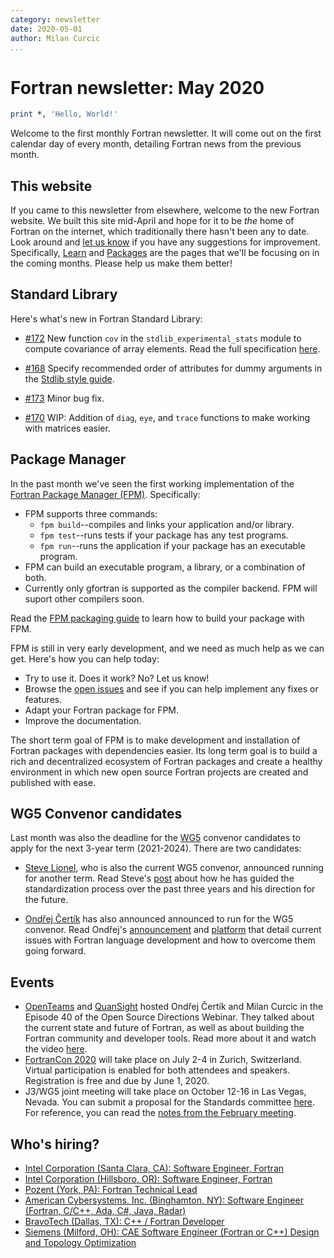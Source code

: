 ```yaml
---
category: newsletter
date: 2020-05-01
author: Milan Curcic
...
```


# Fortran newsletter: May 2020

```fortran
print *, 'Hello, World!'
```

Welcome to the first monthly Fortran newsletter.
It will come out on the first calendar day of every month,
detailing Fortran news from the previous month.

## This website

If you came to this newsletter from elsewhere, welcome to the new Fortran website.
We built this site mid-April and hope for it to be _the_ home of Fortran on the internet,
which traditionally there hasn't been any to date.
Look around and [let us know](https://github.com/fortran-lang/fortran-lang.github.io/issues)
if you have any suggestions for improvement.
Specifically, [Learn](/learn) and [Packages](/packages) are the pages that
we'll be focusing on in the coming months.
Please help us make them better!

## Standard Library

Here's what's new in Fortran Standard Library:

- [#172](https://github.com/fortran-lang/stdlib/pull/172)
  New function `cov` in the `stdlib_experimental_stats` module to compute covariance of array elements.
  Read the full specification [here](https://github.com/fortran-lang/stdlib/blob/HEAD/src/stdlib_experimental_stats.md#cov---covariance-of-array-elements).

- [#168](https://github.com/fortran-lang/stdlib/pull/168)
  Specify recommended order of attributes for dummy arguments in the
  [Stdlib style guide](https://github.com/fortran-lang/stdlib/blob/HEAD/STYLE_GUIDE.md).

- [#173](https://github.com/fortran-lang/stdlib/pull/173)
  Minor bug fix.

- [#170](https://github.com/fortran-lang/stdlib/pull/170)
  WIP: Addition of `diag`, `eye`, and `trace` functions to make working with
  matrices easier.

## Package Manager

In the past month we've seen the first working implementation of the [Fortran Package Manager (FPM)](https://github.com/fortran-lang/fpm).
Specifically:

- FPM supports three commands:
  - `fpm build`--compiles and links your application and/or library.
  - `fpm test`--runs tests if your package has any test programs.
  - `fpm run`--runs the application if your package has an executable program.
- FPM can build an executable program, a library, or a combination of both.
- Currently only gfortran is supported as the compiler backend. FPM will suport other compilers soon.

Read the [FPM packaging guide](https://github.com/fortran-lang/fpm/blob/HEAD/PACKAGING.md)
to learn how to build your package with FPM.

FPM is still in very early development, and we need as much help as we can get.
Here's how you can help today:

- Try to use it. Does it work? No? Let us know!
- Browse the [open issues](https://github.com/fortran-lang/fpm/issues) and see if you can help implement any fixes or features.
- Adapt your Fortran package for FPM.
- Improve the documentation.

The short term goal of FPM is to make development and installation of Fortran packages with dependencies easier.
Its long term goal is to build a rich and decentralized ecosystem of Fortran packages and create a healthy
environment in which new open source Fortran projects are created and published with ease.

## WG5 Convenor candidates

Last month was also the deadline for the [WG5](https://wg5-fortran.org/)
convenor candidates to apply for the next 3-year term (2021-2024).
There are two candidates:

- [Steve Lionel](https://stevelionel.com), who is also the current WG5 convenor,
  announced running for another term.
  Read Steve's [post](https://stevelionel.com/drfortran/2020/04/25/doctor-fortran-in-forward)
  about how he has guided the standardization process over the past three years and his direction for the future.

- [Ondřej Čertík](https://ondrejcertik.com) has also announced announced to run
  for the WG5 convenor.
  Read Ondřej's [announcement](https://ondrejcertik.com/blog/2020/04/running-for-wg5-convenor-announcement/)
  and [platform](https://github.com/certik/wg5_platform_2020)
  that detail current issues with Fortran language development and how to
  overcome them going forward.

## Events

- [OpenTeams](https://openteams.com) and [QuanSight](https://quansight.com) hosted Ondřej Čertík and Milan Curcic
  in the Episode 40 of the Open Source Directions Webinar.
  They talked about the current state and future of Fortran, as well as about building the Fortran community and developer tools.
  Read more about it and watch the video [here](/newsletter/2020/04/18/Fortran-Webinar/).
- [FortranCon 2020](https://tcevents.chem.uzh.ch/event/12) will take place on July 2-4 in Zurich, Switzerland.
  Virtual participation is enabled for both attendees and speakers.
  Registration is free and due by June 1, 2020.
- J3/WG5 joint meeting will take place on October 12-16 in Las Vegas, Nevada.
  You can submit a proposal for the Standards committee [here](https://github.com/j3-fortran/fortran_proposals).
  For reference, you can read the [notes from the February meeting](/newsletter/2020/02/28/J3-february-meeting).

## Who's hiring?

- [Intel Corporation (Santa Clara, CA): Software Engineer, Fortran](https://g.co/kgs/aogdeh)
- [Intel Corporation (Hillsboro, OR): Software Engineer, Fortran](https://g.co/kgs/5X3d2Y)
- [Pozent (York, PA): Fortran Technical Lead](https://g.co/kgs/yuaohU)
- [American Cybersystems, Inc. (Binghamton, NY): Software Engineer (Fortran, C/C++, Ada, C#, Java, Radar)](https://g.co/kgs/VAWjWk)
- [BravoTech (Dallas, TX): C++ / Fortran Developer](https://g.co/kgs/eLsn63)
- [Siemens (Milford, OH): CAE Software Engineer (Fortran or C++) Design and Topology Optimization](https://g.co/kgs/eYftiA)
